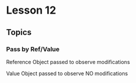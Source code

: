 # Lesson 12

## Topics

### Pass by Ref/Value

Reference Object passed to observe modifications

Value Object passed to observe NO modifications

